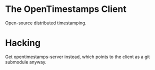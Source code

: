 The OpenTimestamps Client
=========================

Open-source distributed timestamping.


Hacking
=======

Get opentimestamps-server instead, which points to the client as a git
submodule anyway.
